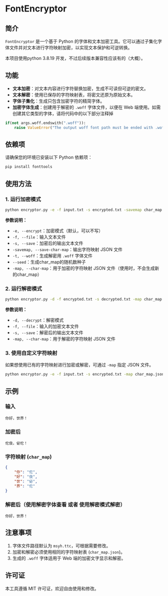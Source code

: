 # FontEncryptor

## 简介

`FontEncryptor` 是一个基于 Python 的字体和文本加密工具。它可以通过子集化字体文件并对文本进行字符映射加密，以实现文本保护和可逆转换。

本项目使用python 3.8.19 开发，不过后续版本兼容性应该有的（大概）。

## 功能

- **文本加密**：对文本内容进行字符替换加密，生成不可读但可逆的密文。
- **文本解密**：使用已保存的字符映射表，将密文还原为原始文本。
- **字体子集化**：生成只包含加密字符的精简字体。
- **加密字体生成**：创建用于解密的 `.woff` 字体文件，以便在 Web 端使用。如需创建其它类型的字体，请将代码中的以下部分注释掉

```python
if(not args.woff.endswith(".woff")):
    raise ValueError("The output woff font path must be ended with .woff")
```

## 依赖项

请确保您的环境已安装以下 Python 依赖项：

```bash
pip install fonttools
```

## 使用方法

### 1. 运行加密模式

```bash
python encryptor.py -e -f input.txt -s encrypted.txt -savemap char_map.json -t decrypt_font.woff
```

**参数说明：**

- `-e, --encrypt`：加密模式（默认，可以不写）
- `-f, --file`：输入文本文件
- `-s, --save`：加密后的输出文本文件
- `-savemap, --save-char-map`：输出字符映射 JSON 文件
- `-t, --woff`：生成解密用 `.woff` 字体文件
- `--seed`：生成char_map的随机数种子
- `-map, --char-map`：用于加密的字符映射 JSON 文件（使用时，不会生成新的char_map）

### 2. 运行解密模式

```bash
python encryptor.py -d -f encrypted.txt -s decrypted.txt -map char_map.json
```

**参数说明：**

- `-d, --decrypt`：解密模式
- `-f, --file`：输入的加密文本文件
- `-s, --save`：解密后的输出文本文件
- `-map, --char-map`：用于解密的字符映射 JSON 文件

### 3. 使用自定义字符映射

如果想使用已有的字符映射进行加密或解密，可通过 `-map` 指定 JSON 文件。

```bash
python encryptor.py -e -f input.txt -s encrypted.txt -map char_map.json
```

## 示例

### 输入

```text
你好，世界！
```

### 加密后

```text
佗伋，佖佗！
```

### 字符映射 (`char_map`)

```json
{
    "你": "佗",
    "好": "伋",
    "世": "佖",
    "界": "佗"
}
```

### 解密后（使用解密字体查看 或者 使用解密模式解密）

```text
你好，世界！
```

## 注意事项

1. 字体文件路径默认为 `msyh.ttc`，可根据需要修改。
2. 加密和解密必须使用相同的字符映射表 (`char_map.json`)。
3. 生成的 `.woff` 字体适用于 Web 端的加密文字显示和解密。

## 许可证

本工具遵循 MIT 许可证，欢迎自由使用和修改。
